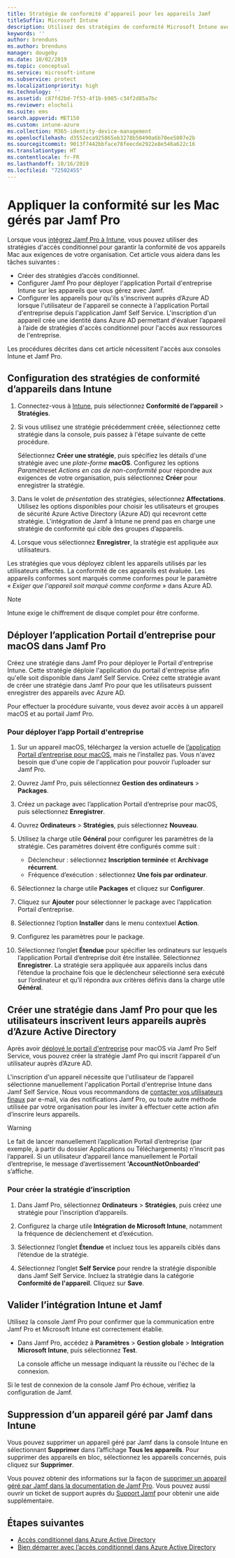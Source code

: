 ```yaml
---
title: Stratégie de conformité d’appareil pour les appareils Jamf
titleSuffix: Microsoft Intune
description: Utilisez des stratégies de conformité Microsoft Intune avec l’accès conditionnel Azure Active Directory pour permettre de sécuriser les appareils gérés par Jamf.
keywords: ''
author: brenduns
ms.author: brenduns
manager: dougeby
ms.date: 10/02/2019
ms.topic: conceptual
ms.service: microsoft-intune
ms.subservice: protect
ms.localizationpriority: high
ms.technology: ''
ms.assetid: c87fd2bd-7f53-4f1b-b985-c34f2d85a7bc
ms.reviewer: elocholi
ms.suite: ems
search.appverid: MET150
ms.custom: intune-azure
ms.collection: M365-identity-device-management
ms.openlocfilehash: d3552eca925865eb3278b50490a6b70ee5807e2b
ms.sourcegitcommit: 9013f7442bbface78feecde2922e8e546a622c16
ms.translationtype: HT
ms.contentlocale: fr-FR
ms.lasthandoff: 10/16/2019
ms.locfileid: "72502455"
---
```

# <a name="enforce-compliance-on-macs-managed-with-jamf-pro"></a>Appliquer la conformité sur les Mac gérés par Jamf Pro

Lorsque vous [intégrez Jamf Pro à Intune](conditional-access-integrate-jamf.md), vous pouvez utiliser des stratégies d'accès conditionnel pour garantir la conformité de vos appareils Mac aux exigences de votre organisation.  Cet article vous aidera dans les tâches suivantes :  

- Créer des stratégies d’accès conditionnel.
- Configurer Jamf Pro pour déployer l'application Portail d'entreprise Intune sur les appareils que vous gérez avec Jamf.
- Configurer les appareils pour qu'ils s'inscrivent auprès d’Azure AD lorsque l'utilisateur de l'appareil se connecte à l'application Portail d'entreprise depuis l'application Jamf Self Service. L'inscription d'un appareil crée une identité dans Azure AD permettant d'évaluer l’appareil à l’aide de stratégies d'accès conditionnel pour l'accès aux ressources de l'entreprise.  
 
Les procédures décrites dans cet article nécessitent l'accès aux consoles Intune et Jamf Pro.

## <a name="set-up-device-compliance-policies-in-intune"></a>Configuration des stratégies de conformité d’appareils dans Intune

1. Connectez-vous à [Intune](https://go.microsoft.com/fwlink/?linkid=2090973), puis sélectionnez **Conformité de l’appareil** > **Stratégies**. 
2. Si vous utilisez une stratégie précédemment créée, sélectionnez cette stratégie dans la console, puis passez à l'étape suivante de cette procédure.  
   
   Sélectionnez **Créer une stratégie**, puis spécifiez les détails d'une stratégie avec une *plate-forme* **macOS**. Configurez les options *Paramètres*et *Actions en cas de non-conformité* pour répondre aux exigences de votre organisation, puis sélectionnez **Créer** pour enregistrer la stratégie.

3. Dans le volet de *présentation* des stratégies, sélectionnez **Affectations**. Utilisez les options disponibles pour choisir les utilisateurs et groupes de sécurité Azure Active Directory (Azure AD) qui recevront cette stratégie. L'intégration de Jamf à Intune ne prend pas en charge une stratégie de conformité qui cible des groupes d’appareils. 

4. Lorsque vous sélectionnez **Enregistrer**, la stratégie est appliquée aux utilisateurs.  

Les stratégies que vous déployez ciblent les appareils utilisés par les utilisateurs affectés. La conformité de ces appareils est évaluée. Les appareils conformes sont marqués comme conformes pour le paramètre « *Exiger que l'appareil soit marqué comme conforme* » dans Azure AD.  

> [!NOTE]
> Intune exige le chiffrement de disque complet pour être conforme.

## <a name="deploy-the-company-portal-app-for-macos-in-jamf-pro"></a>Déployer l’application Portail d’entreprise pour macOS dans Jamf Pro

Créez une stratégie dans Jamf Pro pour déployer le Portail d'entreprise Intune. Cette stratégie déploie l'application du portail d'entreprise afin qu'elle soit disponible dans Jamf Self Service. Créez cette stratégie avant de créer une stratégie dans Jamf Pro pour que les utilisateurs puissent enregistrer des appareils avec Azure AD.  

Pour effectuer la procédure suivante, vous devez avoir accès à un appareil macOS et au portail Jamf Pro. 

### <a name="to-deploy-the-company-portal-app"></a>Pour déployer l’app Portail d'entreprise  

1. Sur un appareil macOS, téléchargez la version actuelle de [l’application Portail d’entreprise pour macOS](https://go.microsoft.com/fwlink/?linkid=862280), mais ne l’installez pas. Vous n'avez besoin que d'une copie de l'application pour pouvoir l’uploader sur Jamf Pro.  

2. Ouvrez Jamf Pro, puis sélectionnez **Gestion des ordinateurs** > **Packages**.

3. Créez un package avec l’application Portail d’entreprise pour macOS, puis sélectionnez **Enregistrer**.

4. Ouvrez **Ordinateurs** > **Stratégies**, puis sélectionnez **Nouveau**.

5. Utilisez la charge utile **Général** pour configurer les paramètres de la stratégie. Ces paramètres doivent être configurés comme suit :
   - Déclencheur : sélectionnez **Inscription terminée** et **Archivage récurrent**.
   - Fréquence d’exécution : sélectionnez **Une fois par ordinateur**.

6. Sélectionnez la charge utile **Packages** et cliquez sur **Configurer**.

7. Cliquez sur **Ajouter** pour sélectionner le package avec l’application Portail d’entreprise.

8. Sélectionnez l’option **Installer** dans le menu contextuel **Action**.
9. Configurez les paramètres pour le package.

10. Sélectionnez l’onglet **Étendue** pour spécifier les ordinateurs sur lesquels l’application Portail d’entreprise doit être installée. Sélectionnez **Enregistrer**. La stratégie sera appliquée aux appareils inclus dans l’étendue la prochaine fois que le déclencheur sélectionné sera exécuté sur l’ordinateur et qu’il répondra aux critères définis dans la charge utile **Général**.

## <a name="create-a-policy-in-jamf-pro-to-have-users-register-their-devices-with-azure-active-directory"></a>Créer une stratégie dans Jamf Pro pour que les utilisateurs inscrivent leurs appareils auprès d’Azure Active Directory  

Après avoir [déployé le portail d'entreprise](conditional-access-assign-jamf.md#deploy-the-company-portal-app-for-macos-in-jamf-pro) pour macOS via Jamf Pro Self Service, vous pouvez créer la stratégie Jamf Pro qui inscrit l’appareil d'un utilisateur auprès d’Azure AD. 

L'inscription d'un appareil nécessite que l'utilisateur de l’appareil sélectionne manuellement l'application Portail d'entreprise Intune dans Jamf Self Service. Nous vous recommandons de [contacter vos utilisateurs finaux](../fundamentals/end-user-educate.md) par e-mail, via des notifications Jamf Pro, ou toute autre méthode utilisée par votre organisation pour les inviter à effectuer cette action afin d’inscrire leurs appareils. 

> [!WARNING]
> Le fait de lancer manuellement l’application Portail d’entreprise (par exemple, à partir du dossier Applications ou Téléchargements) n’inscrit pas l’appareil. Si un utilisateur d’appareil lance manuellement le Portail d’entreprise, le message d’avertissement **'AccountNotOnboarded'** s’affiche.

### <a name="to-create-the-registration-policy"></a>Pour créer la stratégie d’inscription  

1. Dans Jamf Pro, sélectionnez **Ordinateurs** > **Stratégies**, puis créez une stratégie pour l’inscription d’appareils.

2. Configurez la charge utile **Intégration de Microsoft Intune**, notamment la fréquence de déclenchement et d’exécution.

3. Sélectionnez l’onglet **Étendue** et incluez tous les appareils ciblés dans l’étendue de la stratégie.

4. Sélectionnez l’onglet **Self Service** pour rendre la stratégie disponible dans Jamf Self Service. Incluez la stratégie dans la catégorie **Conformité de l'appareil**. Cliquez sur **Save**.

## <a name="validate-intune-and-jamf-integration"></a>Valider l’intégration Intune et Jamf  

Utilisez la console Jamf Pro pour confirmer que la communication entre Jamf Pro et Microsoft Intune est correctement établie. 

- Dans Jamf Pro, accédez à **Paramètres** > **Gestion globale** > **Intégration Microsoft Intune**, puis sélectionnez **Test**. 

    La console affiche un message indiquant la réussite ou l'échec de la connexion.  

Si le test de connexion de la console Jamf Pro échoue, vérifiez la configuration de Jamf. 


## <a name="removing-a-jamf-managed-device-from-intune"></a>Suppression d’un appareil géré par Jamf dans Intune

Vous pouvez supprimer un appareil géré par Jamf dans la console Intune en sélectionnant **Supprimer** dans l’affichage **Tous les appareils**. Pour supprimer des appareils en bloc, sélectionnez les appareils concernés, puis cliquez sur **Supprimer**.

Vous pouvez obtenir des informations sur la façon de [supprimer un appareil géré par Jamf dans la documentation de Jamf Pro](https://www.jamf.com/jamf-nation/articles/80/unmanaging-computers-while-preserving-their-inventory-information). Vous pouvez aussi ouvrir un ticket de support auprès du [Support Jamf](https://www.jamf.com/support/) pour obtenir une aide supplémentaire. 

## <a name="next-steps"></a>Étapes suivantes

- [Accès conditionnel dans Azure Active Directory](https://docs.microsoft.com/azure/active-directory/active-directory-conditional-access-azure-portal)
- [Bien démarrer avec l’accès conditionnel dans Azure Active Directory](https://docs.microsoft.com/azure/active-directory/active-directory-conditional-access-azure-portal-get-started)
